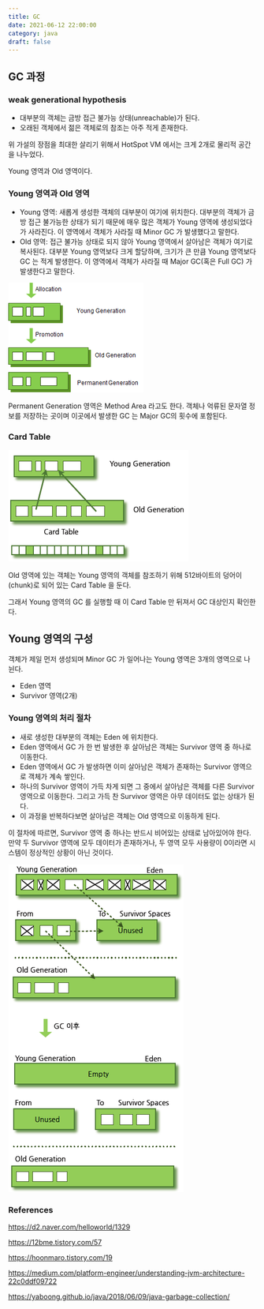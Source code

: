 ```yaml
---
title: GC
date: 2021-06-12 22:00:00
category: java
draft: false
---
```


## GC 과정

### weak generational hypothesis

- 대부분의 객체는 금방 접근 불가능 상태(unreachable)가 된다.
- 오래된 객체에서 젊은 객체로의 참조는 아주 적게 존재한다.

위 가설의 장점을 최대한 살리기 위해서 HotSpot VM 에서는 크게 2개로 물리적 공간을 나누었다.

Young 영역과 Old 영역이다.

### Young 영역과 Old 영역

- Young 영역: 새롭게 생성한 객체의 대부분이 여기에 위치한다. 대부분의 객체가 금방 접근 불가능한 상태가 되기 때문에 매우 많은 객체가 Young 영역에 생성되었다가 사라진다. 이 영역에서 객체가 사라질 때 Minor GC 가 발생했다고 말한다.
- Old 영역: 접근 불가능 상태로 되지 않아 Young 영역에서 살아남은 객체가 여기로 복사된다. 대부분 Young 영역보다 크게 할당하며, 크기가 큰 만큼 Young 영역보다 GC 는 적게 발생한다. 이 영역에서 객체가 사라질 때 Major GC(혹은 Full GC) 가 발생한다고 말한다.

![](./images/gc1.png)

Permanent Generation 영역은 Method Area 라고도 한다. 객체나 억류된 문자열 정보를 저장하는 곳이며 이곳에서 발생한 GC 는 Major GC의 횟수에 포함된다.

### Card Table

![](./images/gc2.png)

Old 영역에 있는 객체는 Young 영역의 객체를 참조하기 위해 512바이트의 덩어이(chunk)로 되어 있는 Card Table 을 둔다.

그래서 Young 영역의 GC 를 실행할 때 이 Card Table 만 뒤져서 GC 대상인지 확인한다.

## Young 영역의 구성

객체가 제일 먼저 생성되며 Minor GC 가 일어나는 Young 영역은 3개의 영역으로 나뉜다.

- Eden 영역
- Survivor 영역(2개)

### Young 영역의 처리 절차

- 새로 생성한 대부분의 객체는 Eden 에 위치한다.
- Eden 영역에서 GC 가 한 번 발생한 후 살아남은 객체는 Survivor 영역 중 하나로 이동한다.
- Eden 영역에서 GC 가 발생하면 이미 살아남은 객체가 존재하는 Survivor 영역으로 객체가 계속 쌓인다.
- 하나의 Survivor 영역이 가득 차게 되면 그 중에서 살아남은 객체를 다른 Survivor 영역으로 이동한다. 그리고 가득 찬 Survivor 영역은 아무 데이터도 없는 상태가 된다.
- 이 과정을 반복하다보면 살아남은 객체는 Old 영역으로 이동하게 된다.

이 절차에 따르면, Survivor 영역 중 하나는 반드시 비어있는 상태로 남아있어야 한다. 만약 두 Survivor 영역에 모두 데이터가 존재하거나, 두 영역 모두 사용량이 0이라면 시스템이 정상적인 상황이 아닌 것이다.

![](./images/gc3.png)

### References

https://d2.naver.com/helloworld/1329

https://12bme.tistory.com/57

https://hoonmaro.tistory.com/19

https://medium.com/platform-engineer/understanding-jvm-architecture-22c0ddf09722

https://yaboong.github.io/java/2018/06/09/java-garbage-collection/
